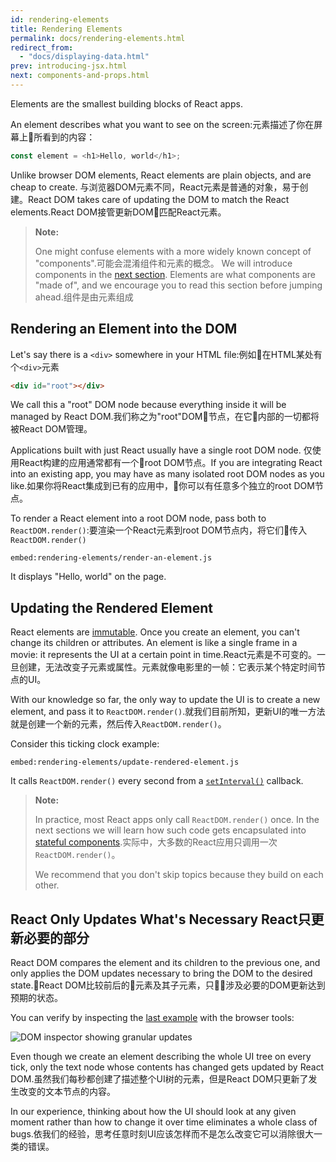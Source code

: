 ```yaml
---
id: rendering-elements
title: Rendering Elements
permalink: docs/rendering-elements.html
redirect_from:
  - "docs/displaying-data.html"
prev: introducing-jsx.html
next: components-and-props.html
---
```


Elements are the smallest building blocks of React apps.

An element describes what you want to see on the screen:元素描述了你在屏幕上所看到的内容：

```js
const element = <h1>Hello, world</h1>;
```

Unlike browser DOM elements, React elements are plain objects, and are cheap to create. 与浏览器DOM元素不同，React元素是普通的对象，易于创建。React DOM takes care of updating the DOM to match the React elements.React DOM接管更新DOM匹配React元素。

>**Note:**
>
>One might confuse elements with a more widely known concept of "components".可能会混淆组件和元素的概念。 We will introduce components in the [next section](/docs/components-and-props.html). Elements are what components are "made of", and we encourage you to read this section before jumping ahead.组件是由元素组成

## Rendering an Element into the DOM

Let's say there is a `<div>` somewhere in your HTML file:例如在HTML某处有个`<div>`元素

```html
<div id="root"></div>
```

We call this a "root" DOM node because everything inside it will be managed by React DOM.我们称之为"root"DOM节点，在它内部的一切都将被React DOM管理。

Applications built with just React usually have a single root DOM node. 仅使用React构建的应用通常都有一个root DOM节点。If you are integrating React into an existing app, you may have as many isolated root DOM nodes as you like.如果你将React集成到已有的应用中，你可以有任意多个独立的root DOM节点。

To render a React element into a root DOM node, pass both to `ReactDOM.render()`:要渲染一个React元素到root DOM节点内，将它们传入`ReactDOM.render()`

`embed:rendering-elements/render-an-element.js`

[](codepen://rendering-elements/render-an-element)

It displays "Hello, world" on the page.

## Updating the Rendered Element

React elements are [immutable](https://en.wikipedia.org/wiki/Immutable_object). Once you create an element, you can't change its children or attributes. An element is like a single frame in a movie: it represents the UI at a certain point in time.React元素是不可变的。一旦创建，无法改变子元素或属性。元素就像电影里的一帧：它表示某个特定时间节点的UI。

With our knowledge so far, the only way to update the UI is to create a new element, and pass it to `ReactDOM.render()`.就我们目前所知，更新UI的唯一方法就是创建一个新的元素，然后传入`ReactDOM.render()`。

Consider this ticking clock example:

`embed:rendering-elements/update-rendered-element.js`

[](codepen://rendering-elements/update-rendered-element)

It calls `ReactDOM.render()` every second from a [`setInterval()`](https://developer.mozilla.org/en-US/docs/Web/API/WindowTimers/setInterval) callback.

>**Note:**
>
>In practice, most React apps only call `ReactDOM.render()` once. In the next sections we will learn how such code gets encapsulated into [stateful components](/docs/state-and-lifecycle.html).实际中，大多数的React应用只调用一次`ReactDOM.render()`。
>
>We recommend that you don't skip topics because they build on each other.

## React Only Updates What's Necessary React只更新必要的部分

React DOM compares the element and its children to the previous one, and only applies the DOM updates necessary to bring the DOM to the desired state.React DOM比较前后的元素及其子元素，只涉及必要的DOM更新达到预期的状态。

You can verify by inspecting the [last example](codepen://rendering-elements/update-rendered-element) with the browser tools:

![DOM inspector showing granular updates](../images/docs/granular-dom-updates.gif)

Even though we create an element describing the whole UI tree on every tick, only the text node whose contents has changed gets updated by React DOM.虽然我们每秒都创建了描述整个UI树的元素，但是React DOM只更新了发生改变的文本节点的内容。

In our experience, thinking about how the UI should look at any given moment rather than how to change it over time eliminates a whole class of bugs.依我们的经验，思考任意时刻UI应该怎样而不是怎么改变它可以消除很大一类的错误。

